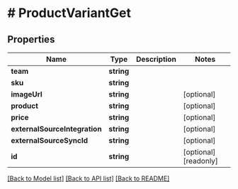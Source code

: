 # # ProductVariantGet

## Properties

Name | Type | Description | Notes
------------ | ------------- | ------------- | -------------
**team** | **string** |  | 
**sku** | **string** |  | 
**imageUrl** | **string** |  | [optional] 
**product** | **string** |  | [optional] 
**price** | **string** |  | [optional] 
**externalSourceIntegration** | **string** |  | [optional] 
**externalSourceSyncId** | **string** |  | [optional] 
**id** | **string** |  | [optional] [readonly] 

[[Back to Model list]](../../README.md#documentation-for-models) [[Back to API list]](../../README.md#documentation-for-api-endpoints) [[Back to README]](../../README.md)


